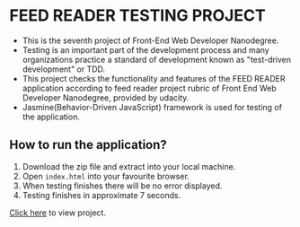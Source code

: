 # FEED READER TESTING PROJECT
* This is the seventh project of Front-End Web Developer Nanodegree.
* Testing is an important part of the development process and many organizations practice a standard of development known as "test-driven development" or TDD.
* This project checks the functionality and features of the FEED READER application according to feed reader project rubric of Front End Web Developer Nanodegree, provided by udacity.
* Jasmine(Behavior-Driven JavaScript) framework is used for testing of the application.

## How to run the application?
1. Download the zip file and extract into your local machine.
2. Open `index.html` into your favourite browser.
3. When testing finishes there will be no error displayed.
4. Testing finishes in approximate 7 seconds.

[Click here](https://raviigarg.github.io/Front-End-Web-Developer-Nanodegree/feedreader/) to view project.